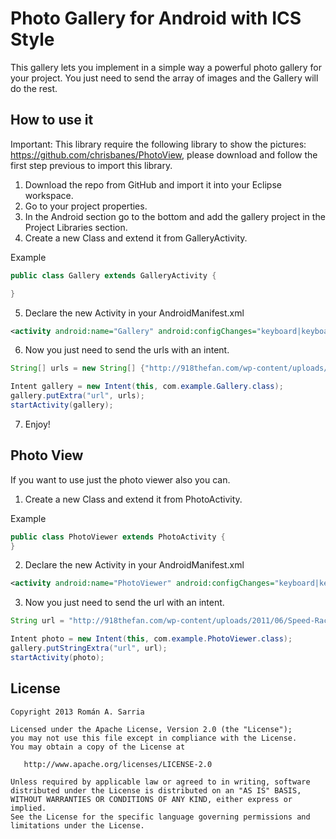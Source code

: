 # Photo Gallery for Android with ICS Style

This gallery lets you implement in a simple way a powerful photo gallery for your project. You just need to send the array of images and the Gallery will do the rest.

## How to use it

Important: This library require the following library to show the pictures: https://github.com/chrisbanes/PhotoView, please download and follow the first step previous to import this library.

1) Download the repo from GitHub and import it into your Eclipse workspace.
2) Go to your project properties.
3) In the Android section go to the bottom and add the gallery project in the Project Libraries section.
4) Create a new Class and extend it from GalleryActivity.

Example
``` java
public class Gallery extends GalleryActivity {

}
```

5) Declare the new Activity in your AndroidManifest.xml

``` xml
<activity android:name="Gallery" android:configChanges="keyboard|keyboardHidden|orientation|screenSize"></activity>
```

6) Now you just need to send the urls with an intent.

``` java
String[] urls = new String[] {"http://918thefan.com/wp-content/uploads/2011/06/Speed-Racer.jpg", "http://images.wikia.com/speedracer/images/8/8e/MACH_6.jpg"};

Intent gallery = new Intent(this, com.example.Gallery.class);
gallery.putExtra("url", urls);
startActivity(gallery);
```

7) Enjoy!

## Photo View

If you want to use just the photo viewer also you can.

1) Create a new Class and extend it from PhotoActivity.

Example
``` java
public class PhotoViewer extends PhotoActivity {
}
```

2) Declare the new Activity in your AndroidManifest.xml

``` xml
<activity android:name="PhotoViewer" android:configChanges="keyboard|keyboardHidden|orientation|screenSize"></activity>
```

3) Now you just need to send the url with an intent.

``` java
String url = "http://918thefan.com/wp-content/uploads/2011/06/Speed-Racer.jpg";

Intent photo = new Intent(this, com.example.PhotoViewer.class);
gallery.putStringExtra("url", url);
startActivity(photo);
```

## License

    Copyright 2013 Román A. Sarria

    Licensed under the Apache License, Version 2.0 (the "License");
    you may not use this file except in compliance with the License.
    You may obtain a copy of the License at

       http://www.apache.org/licenses/LICENSE-2.0

    Unless required by applicable law or agreed to in writing, software
    distributed under the License is distributed on an "AS IS" BASIS,
    WITHOUT WARRANTIES OR CONDITIONS OF ANY KIND, either express or implied.
    See the License for the specific language governing permissions and
    limitations under the License.
